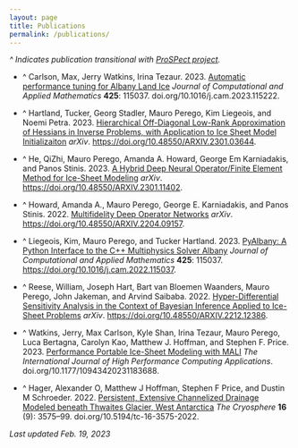 ```yaml
---
layout: page
title: Publications
permalink: /publications/
---
```


*^ Indicates publication transitional with [ProSPect project](https://doe-prospect.github.io/publications/).*

* ^ Carlson, Max, Jerry Watkins, Irina Tezaur. 2023. [Automatic performance tuning for Albany Land Ice](https://doi.org/10.1016/j.cam.2023.115222) *Journal of Computational and Applied Mathematics* **425**: 115037. doi.org/10.1016/j.cam.2023.115222.

* ^ Hartland, Tucker, Georg Stadler, Mauro Perego, Kim Liegeois, and Noemi Petra. 2023. [Hierarchical Off-Diagonal Low-Rank Approximation of Hessians in Inverse Problems, with Application to Ice Sheet Model Initializaiton](https://doi.org/10.48550/ARXIV.2301.03644) *arXiv*. https://doi.org/10.48550/ARXIV.2301.03644.

* ^ He, QiZhi, Mauro Perego, Amanda A. Howard, George Em Karniadakis, and Panos Stinis. 2023. [A Hybrid Deep Neural Operator/Finite Element Method for Ice-Sheet Modeling](https://doi.org/10.48550/ARXIV.2301.11402) *arXiv*. https://doi.org/10.48550/ARXIV.2301.11402.

* ^ Howard, Amanda A., Mauro Perego, George E. Karniadakis, and Panos Stinis. 2022. [Multifidelity Deep Operator Networks](https://doi.org/10.48550/ARXIV.2204.09157) *arXiv*. https://doi.org/10.48550/ARXIV.2204.09157.

* ^ Liegeois, Kim, Mauro Perego, and Tucker Hartland. 2023. [PyAlbany: A Python Interface to the C++ Multiphysics Solver Albany](https://doi.org/10.1016/j.cam.2022.115037) *Journal of Computational and Applied Mathematics* **425**: 115037. https://doi.org/10.1016/j.cam.2022.115037.

* ^ Reese, William, Joseph Hart, Bart van Bloemen Waanders, Mauro Perego, John Jakeman, and Arvind Saibaba. 2022. [Hyper-Differential Sensitivity Analysis in the Context of Bayesian Inference Applied to Ice-Sheet Problems](doi.org/10.48550/ARXIV.2212.12386) *arXiv*. https://doi.org/10.48550/ARXIV.2212.12386.

* ^ Watkins, Jerry, Max Carlson, Kyle Shan, Irina Tezaur, Mauro Perego, Luca Bertagna, Carolyn Kao, Matthew J. Hoffman, and Stephen F. Price. 2023. [Performance Portable Ice-Sheet Modeling with MALI](https://doi.org/10.1177/10943420231183688) *The International Journal of High Performance Computing Applications*. doi.org/10.1177/10943420231183688.

* ^ Hager, Alexander O, Matthew J Hoffman, Stephen F Price, and Dustin M Schroeder. 2022. [Persistent, Extensive Channelized Drainage Modeled beneath Thwaites Glacier, West Antarctica](https://doi.org/10.5194/tc-16-3575-2022) *The Cryosphere* **16** (9): 3575–99. doi.org/10.5194/tc-16-3575-2022.

*Last updated Feb. 19, 2023*

